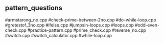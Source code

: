 ## pattern_questions
#armstarong_no.cpp
#check-prime-between-2no.cpp
#do-while-loop.cpp
#gretestof_3no.cpp
#ifelse.cpp
#jumpsin-loops.cpp
#loops.cpp
#odd-even-check.cpp
#practice-pattern.cpp
#prime_check.cpp
#reverse_no.cpp
#switch.cpp
#switch_calculator.cpp
#while-loop.cpp
